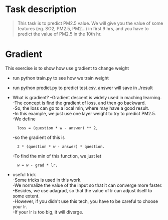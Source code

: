 # Task description
> This task is to predict PM2.5 value. We will give you the value of some features
    (eg. SO2, PM2.5, PM2...) in first 9 hrs, and you have to predict the value of 
    PM2.5 in the 10th hr.

# Gradient
This exercise is to show how use gradient to change weight
* run python train.py to see how we train weight
* run python predict.py to predict test.csv, answer will save in ./result

* What is gradient?
    -Gradient descent is widely used in maching learning.  
    -The concept is find the gradient of loss, and then go backward.  
    -So, the loss can go to a local min, where may have a good result.  
    -In this example, we just use one layer weight to try to predict PM2.5.  
    -We define   
    
        loss = (question * w - answer) ** 2, 
    -so the gradient of this is   
    
        2 * (question * w - answer) * question. 
    -To find the min of this function, we just let   
    
        w = w - grad * lr.
* useful trick   
    -Some tricks is used in this work.  
    -We normalize the value of the input so that it can converge more faster.  
    -Besides, we use adagrad, so that the value of lr can adjust itself to some extent.   
    -However, if you didn't use this tech, you have to be careful to choose your lr.   
    -If your lr is too big, it will diverge.  
